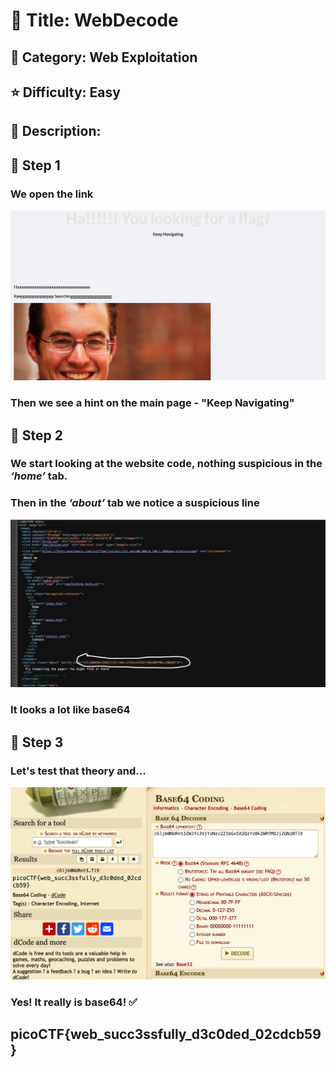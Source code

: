 # 📌 Title: WebDecode

## 📂 Category: Web Exploitation

## ⭐ Difficulty: Easy

## 📝 Description:


## 🔹 **Step 1**  

### We open the link

![alt text](home_slide.png)

### Then we see a hint on the main page - "Keep Navigating" 


## 🔹 **Step 2** 

### We start looking at the website code, nothing suspicious in the *‘home’* tab. 

### Then in the *‘about’* tab we notice a suspicious line 

![alt text](source_code.jpg)

### It looks a lot like base64 

## 🔹 **Step 3** 

### Let's test that theory and...

![alt text](dcode.png)

### Yes! It really is base64! ✅

## picoCTF{web_succ3ssfully_d3c0ded_02cdcb59}
